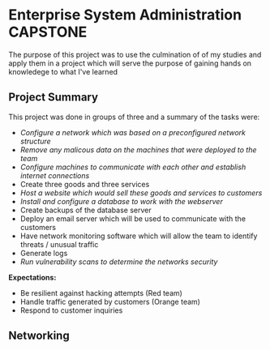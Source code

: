 # Enterprise System Administration CAPSTONE
The purpose of this project was to use the culmination of of my studies and apply them in a project which will serve the purpose of gaining hands on knowledege to what I've learned
## Project Summary
This project was done in groups of three and a summary of the tasks were: 
  * *Configure a network which was based on a preconfigured network structure*
  * *Remove any malicous data on the machines that were deployed to the team*
  * *Configure machines to communicate with each other and establish internet connections*
  * Create three goods and three services
  * *Host a website which would sell these goods and services to customers*
  * *Install and configure a database to work with the webserver*
  * Create backups of the database server
  * Deploy an email server which will be used to communicate with the customers
  * Have network monitoring software which will allow the team to identify threats / unusual traffic
  * Generate logs 
  * *Run vulnerability scans to determine the networks security*
  
  **Expectations:**
  * Be resilient against hacking attempts (Red team) 
  * Handle traffic generated by customers (Orange team) 
  * Respond to customer inquiries
## Networking
  
  
 
